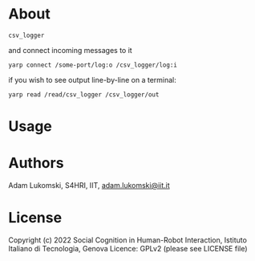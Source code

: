 # About

    csv_logger

and connect incoming messages to it

    yarp connect /some-port/log:o /csv_logger/log:i

if you wish to see output line-by-line on a terminal:

    yarp read /read/csv_logger /csv_logger/out

# Usage


# Authors

Adam Lukomski, S4HRI, IIT, adam.lukomski@iit.it

# License

Copyright (c) 2022 Social Cognition in Human-Robot Interaction,
                   Istituto Italiano di Tecnologia, Genova
Licence: GPLv2 (please see LICENSE file)
